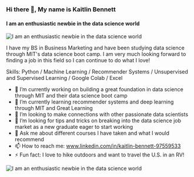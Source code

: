 ### Hi there 👋, My name is Kaitlin Bennett
#### I am an enthusiastic newbie in the data science world
![I am an enthusiastic newbie in the data science world](https://media.giphy.com/media/10t0Rjkv7wEAAo/giphy.gif)


I have my BS in Business Marketing and have been studying data science through MIT's data science boot camp. I am very much looking forward to finding a job in this field so I can continue to do what I love!

Skills: Python / Machine Learning / Recommender Systems / Unsupervised and Supervised Learning / Google Colab / Excel 






- 🔭 I’m currently working on building a great foundation in data science through MIT and their data science boot camp
- 🌱 I’m currently learning recommender systems and deep learning through MIT and Great Learning 
- 👯 I’m looking to make connections with other passionate data scientists  
- 🤔 I’m looking for tips and tricks on breaking into the data science job market as a new graduate eager to start working
- 💬 Ask me about different courses I have taken and what I would recommend
- 📫 How to reach me: www.linkedin.com/in/kaitlin-bennett-97559533
- ⚡ Fun fact: I love to hike outdoors and want to travel the U.S. in an RV!

![I am an enthusiastic newbie in the data science world](https://media.giphy.com/media/D6iwpjWHrGt3LoYphZ/giphy.gif)

